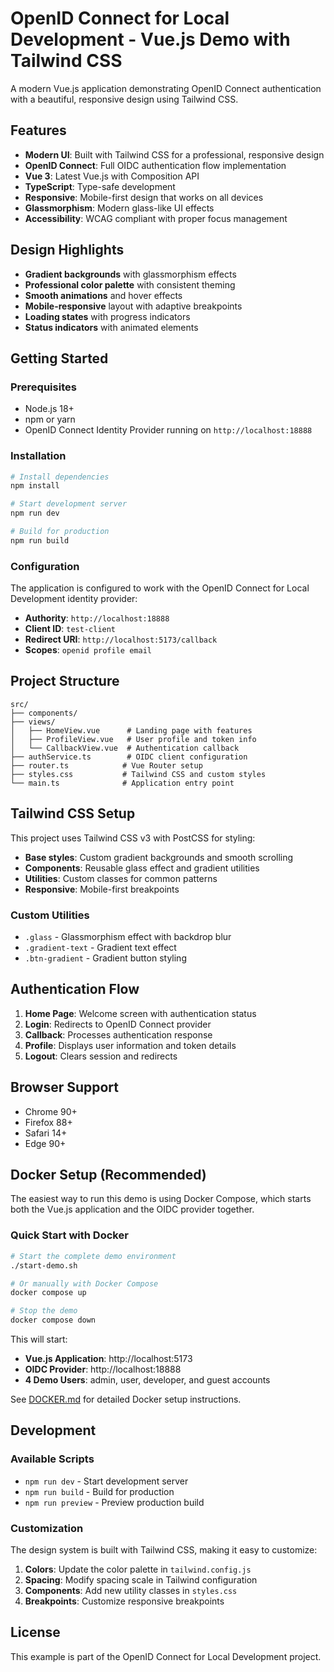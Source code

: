 # OpenID Connect for Local Development - Vue.js Demo with Tailwind CSS

A modern Vue.js application demonstrating OpenID Connect authentication with a beautiful, responsive design using Tailwind CSS.

## Features

- **Modern UI**: Built with Tailwind CSS for a professional, responsive design
- **OpenID Connect**: Full OIDC authentication flow implementation
- **Vue 3**: Latest Vue.js with Composition API
- **TypeScript**: Type-safe development
- **Responsive**: Mobile-first design that works on all devices
- **Glassmorphism**: Modern glass-like UI effects
- **Accessibility**: WCAG compliant with proper focus management

## Design Highlights

- **Gradient backgrounds** with glassmorphism effects
- **Professional color palette** with consistent theming
- **Smooth animations** and hover effects
- **Mobile-responsive** layout with adaptive breakpoints
- **Loading states** with progress indicators
- **Status indicators** with animated elements

## Getting Started

### Prerequisites

- Node.js 18+ 
- npm or yarn
- OpenID Connect Identity Provider running on `http://localhost:18888`

### Installation

```bash
# Install dependencies
npm install

# Start development server
npm run dev

# Build for production
npm run build
```

### Configuration

The application is configured to work with the OpenID Connect for Local Development identity provider:

- **Authority**: `http://localhost:18888`
- **Client ID**: `test-client`
- **Redirect URI**: `http://localhost:5173/callback`
- **Scopes**: `openid profile email`

## Project Structure

```
src/
├── components/
├── views/
│   ├── HomeView.vue      # Landing page with features
│   ├── ProfileView.vue   # User profile and token info
│   └── CallbackView.vue  # Authentication callback
├── authService.ts        # OIDC client configuration
├── router.ts            # Vue Router setup
├── styles.css           # Tailwind CSS and custom styles
└── main.ts              # Application entry point
```

## Tailwind CSS Setup

This project uses Tailwind CSS v3 with PostCSS for styling:

- **Base styles**: Custom gradient backgrounds and smooth scrolling
- **Components**: Reusable glass effect and gradient utilities
- **Utilities**: Custom classes for common patterns
- **Responsive**: Mobile-first breakpoints

### Custom Utilities

- `.glass` - Glassmorphism effect with backdrop blur
- `.gradient-text` - Gradient text effect
- `.btn-gradient` - Gradient button styling

## Authentication Flow

1. **Home Page**: Welcome screen with authentication status
2. **Login**: Redirects to OpenID Connect provider
3. **Callback**: Processes authentication response
4. **Profile**: Displays user information and token details
5. **Logout**: Clears session and redirects

## Browser Support

- Chrome 90+
- Firefox 88+
- Safari 14+
- Edge 90+

## Docker Setup (Recommended)

The easiest way to run this demo is using Docker Compose, which starts both the Vue.js application and the OIDC provider together.

### Quick Start with Docker

```bash
# Start the complete demo environment
./start-demo.sh

# Or manually with Docker Compose
docker compose up

# Stop the demo
docker compose down
```

This will start:
- **Vue.js Application**: http://localhost:5173
- **OIDC Provider**: http://localhost:18888
- **4 Demo Users**: admin, user, developer, and guest accounts

See [DOCKER.md](./DOCKER.md) for detailed Docker setup instructions.

## Development

### Available Scripts

- `npm run dev` - Start development server
- `npm run build` - Build for production
- `npm run preview` - Preview production build

### Customization

The design system is built with Tailwind CSS, making it easy to customize:

1. **Colors**: Update the color palette in `tailwind.config.js`
2. **Spacing**: Modify spacing scale in Tailwind configuration
3. **Components**: Add new utility classes in `styles.css`
4. **Breakpoints**: Customize responsive breakpoints

## License

This example is part of the OpenID Connect for Local Development project.
